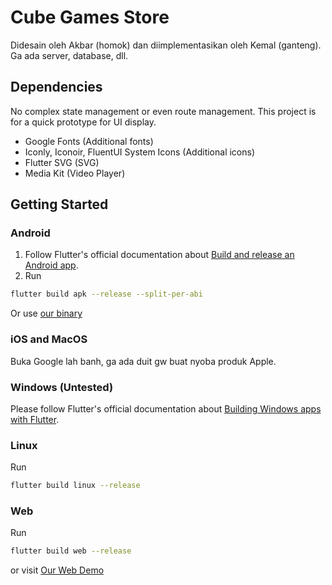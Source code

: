 # Cube Games Store
Didesain oleh Akbar (homok) dan diimplementasikan oleh Kemal (ganteng). Ga ada server, database, dll.

## Dependencies
No complex state management or even route management. This project is for a quick prototype for UI display.
- Google Fonts (Additional fonts)
- Iconly, Iconoir, FluentUI System Icons (Additional icons)
- Flutter SVG (SVG)
- Media Kit (Video Player)

## Getting Started

### Android
1. Follow Flutter's official documentation about [Build and release an Android app](https://docs.flutter.dev/deployment/android).
2. Run
```sh
flutter build apk --release --split-per-abi
```
Or use [our binary](https://github.com/symful/cube_games_store/releases/tag/1.0.0%2B1)

### iOS and MacOS
Buka Google lah banh, ga ada duit gw buat nyoba produk Apple.

### Windows (Untested)
Please follow Flutter's official documentation about [Building Windows apps with Flutter](https://docs.flutter.dev/platform-integration/windows/building).

### Linux
Run
```sh
flutter build linux --release
```

### Web
Run
```sh
flutter build web --release
```
or visit [Our Web Demo](https://cubegamesstore.deno.dev/)
